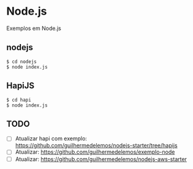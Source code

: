 # Node.js
Exemplos em Node.js

## nodejs

```
$ cd nodejs
$ node index.js
```

## HapiJS
```
$ cd hapi
$ node index.js
```

## TODO
- [ ] Atualizar hapi com exemplo: https://github.com/guilhermedelemos/nodejs-starter/tree/hapijs
- [ ] Atualizar: https://github.com/guilhermedelemos/exemplo-node
- [ ] Atualizar: https://github.com/guilhermedelemos/nodejs-aws-starter
